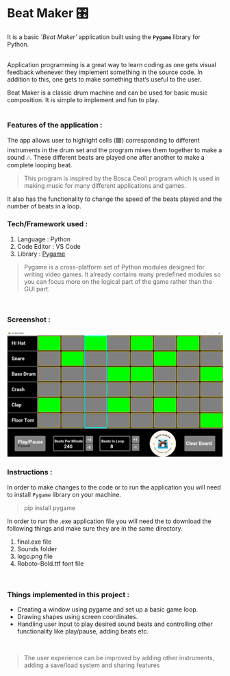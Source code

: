 # Beat Maker :control_knobs:
It is a basic *'Beat Maker'* application built using the **` Pygame `** library for Python.  
<br>

Application programming is a great way to learn coding as one gets visual feedback whenever they implement something in the source code. In addition to this, one gets to make something that’s useful to the user.

Beat Maker is a classic drum machine and can be used for basic music composition. It is simple to implement and fun to play.  
<br>

### Features of the application : 

The app allows user to highlight cells (:green_square:) corresponding to different instruments in the drum set and the program mixes them together to make a sound :notes:. These different beats are played one after another to make a complete looping beat.

> This program is inspired by the Bosca Ceoil program which is used in making music for many different applications and games.

It also has the functionality to change the speed of the beats played and the number of beats in a loop.

### Tech/Framework used :

1. Language : Python
2. Code Editor : VS Code 
3. Library : [Pygame](https://www.pygame.org/news)  

> Pygame is a cross-platform set of Python modules designed for writing video games. It already contains many predefined modules so you can focus more on the logical part of the game rather than the GUI part.
<br>

### Screenshot : 
<img src="https://github.com/sumitmule/beat-maker-application/blob/d152da87d803cd1bc0e53719a9a33612556d0837/Screenshot%202022-09-03%20231546.png" width="600">

### Instructions :

In order to make changes to the code or to run the application you will need to install `Pygame` library on your machine.  
>pip install pygame  

In order to run the .exe application file you will need the to download the following things and make sure they are in the same directory.
1. final.exe file
2. Sounds folder
3. logo.png file
4. Roboto-Bold.ttf font file
<br>

### Things implemented in this project :

- Creating a window using pygame and set up a basic game loop.
- Drawing shapes using screen coordinates.
- Handling user input to play desired sound beats and controlling other functionality like play/pause, adding beats etc.<br>
<br>

> The user experience can be improved by adding other instruments, adding a save/load system and sharing features
